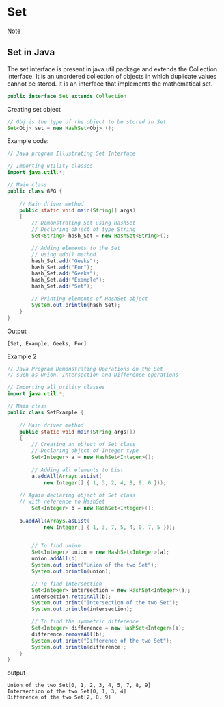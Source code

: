 # Set

[Note](https://www.geeksforgeeks.org/set-in-java/)

## Set in Java

The set interface is present in java.util package and extends the Collection interface. 
It is an unordered collection of objects in which duplicate values cannot be stored. It is an interface that implements the mathematical set.


```java
public interface Set extends Collection
```

Creating set object

```java
// Obj is the type of the object to be stored in Set 
Set<Obj> set = new HashSet<Obj> ();
```

Example code:

```java
// Java program Illustrating Set Interface 

// Importing utility classes 
import java.util.*; 

// Main class 
public class GFG { 
	
	// Main driver method 
	public static void main(String[] args) 
	{ 
		// Demonstrating Set using HashSet 
		// Declaring object of type String 
		Set<String> hash_Set = new HashSet<String>(); 

		// Adding elements to the Set 
		// using add() method 
		hash_Set.add("Geeks"); 
		hash_Set.add("For"); 
		hash_Set.add("Geeks"); 
		hash_Set.add("Example"); 
		hash_Set.add("Set"); 

		// Printing elements of HashSet object 
		System.out.println(hash_Set); 
	} 
}
```

Output

```
[Set, Example, Geeks, For]
```

Example 2 

```java
// Java Program Demonstrating Operations on the Set 
// such as Union, Intersection and Difference operations 

// Importing all utility classes 
import java.util.*; 

// Main class 
public class SetExample { 
	
	// Main driver method 
	public static void main(String args[]) 
	{ 
		// Creating an object of Set class 
		// Declaring object of Integer type 
		Set<Integer> a = new HashSet<Integer>(); 
		
		// Adding all elements to List 
		a.addAll(Arrays.asList( 
			new Integer[] { 1, 3, 2, 4, 8, 9, 0 })); 
		
	// Again declaring object of Set class 
	// with reference to HashSet 
		Set<Integer> b = new HashSet<Integer>(); 
		
	b.addAll(Arrays.asList( 
			new Integer[] { 1, 3, 7, 5, 4, 0, 7, 5 })); 

		
		// To find union 
		Set<Integer> union = new HashSet<Integer>(a); 
		union.addAll(b); 
		System.out.print("Union of the two Set"); 
		System.out.println(union); 

		// To find intersection 
		Set<Integer> intersection = new HashSet<Integer>(a); 
		intersection.retainAll(b); 
		System.out.print("Intersection of the two Set"); 
		System.out.println(intersection); 

		// To find the symmetric difference 
		Set<Integer> difference = new HashSet<Integer>(a); 
		difference.removeAll(b); 
		System.out.print("Difference of the two Set"); 
		System.out.println(difference); 
	} 
}

```

output

```
Union of the two Set[0, 1, 2, 3, 4, 5, 7, 8, 9]
Intersection of the two Set[0, 1, 3, 4]
Difference of the two Set[2, 8, 9]
```












